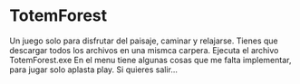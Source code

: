 # TotemForest
Un juego solo para disfrutar del paisaje, caminar y relajarse.
Tienes que descargar todos los archivos en una mismca carpera.
Ejecuta el archivo TotemForest.exe
En el menu tiene algunas cosas que me falta implementar, para jugar solo aplasta play.
Si quieres salir...
